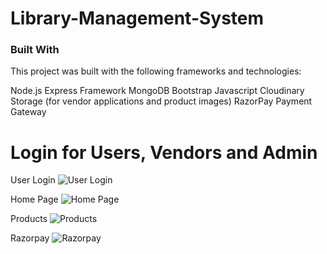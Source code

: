 # Library-Management-System

### Built With
This project was built with the following frameworks and technologies:

Node.js
Express Framework
MongoDB
Bootstrap
Javascript
Cloudinary Storage (for vendor applications and product images)
RazorPay Payment Gateway

# Login for Users, Vendors and Admin
 User Login
 ![User Login](https://github.com/ChetanChaudhary6/Library-Management-System/assets/93438802/9df0bd3f-ad30-4095-9fed-f1f27ba37422)
 
Home Page
![Home Page](https://github.com/ChetanChaudhary6/Library-Management-System/assets/93438802/8f5783bb-024d-48bb-96c2-41676e8496f5)

Products
![Products](https://github.com/ChetanChaudhary6/Library-Management-System/assets/93438802/0701e6bf-e30e-43c5-b60c-4a3d7441454d)

Razorpay
![Razorpay](https://github.com/ChetanChaudhary6/Library-Management-System/assets/93438802/f3fc7321-cacd-4e8d-b570-c5ffd301f152)


